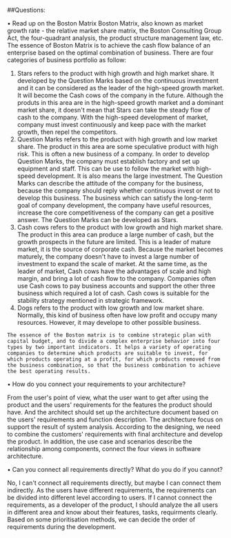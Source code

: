 ##Questions:

• Read up on the Boston Matrix
  Boston Matrix, also known as market growth rate - the relative market share matrix, the Boston Consulting Group Act, the four-quadrant analysis, the product structure management law, etc. The essence of Boston Matrix is to achieve the cash flow balance of an enterprise based on the optimal combination of business. There are four categories of business portfolio as follow:
  1. Stars refers to the product with high growth and high market share. It developed by the Question Marks based on the continuous investment and it can be considered as the leader of the high-speed growth market. It will become the Cash cows of the company in the future. Although the produts in this area are in the high-speed growth market and a dominant market share, it doesn't mean that Stars can take the steady flow of cash to the company. With the high-speed development of market, company must invest continuously and keep pace with the market growth, then repel the competitors.
  2. Question Marks refers to the product with high growth and low market share. The product in this area are some speculative product with  high risk. This is often a new business of a company. In order to develop Question Marks, the company must establish factory and set up equipment and staff. This can be use to follow the market with high-speed development. It is also means the large investment. The Question Marks can describe the attitude of the company for the business, because the company should reply whether continuous invest or not to develop this business. The business which can satisfy the long-term goal of company development, the company have useful resources, increase the core competitiveness of the company can get a positive answer. The Question Marks can be developed as Stars.
  3. Cash cows refers to the product with low growth and high market share. The product in this area can produce a large number of cash, but the growth prospects in the future are limited. This is a leader of mature market, it is the source of corporate cash. Because the market becomes maturely, the company doesn't have to invest a large number of investment to expand the scale of market. At the same time, as the leader of market, Cash cows have the advantages of scale and high margin, and bring a lot of cash flow to the company. Companies often use Cash cows to pay business accounts and support the other three business which required a lot of cash. Cash cows is suitable for the stability strategy mentioned in strategic framework.
  4. Dogs refers to the product with low growth and low market share. Normally, this kind of business often have low profit and occupy many resources. However, it may develope to other possible business.
    
    The essence of the Boston matrix is to combine strategic plan with capital budget, and to divide a complex enterprise behavior into four types by two important indicators. It helps a variety of operating companies to determine which products are suitable to invest, for which products operating at a profit, for which products removed from the business combination, so that the business combination to achieve the best operating results.
  
• How do you connect your requirements to your architecture?
    
   From the user's point of view, what the user want to get after using the product and the users' requirements for the features the product should have. And the architect should set up the architecture document based on the users' requirements and function description. The architecture focus on support the result of system analysis. According to the designing, we need to combine the customers' requirements with final architecture and develop the product. In addition, the use case and scenarios describe the relationship among components, connect the four views in software architecture.
  
• Can you connect all requirements directly? What do you do if you cannot?
    
   No, I can't connect all requirements directly, but maybe I can connect them indirectly. As the users have different requirements, the requirements can be divided into different level according to users. If I cannot connect the requirements, as a developer of the product, I should analyze the all users in different area and know about their features, tasks, requirments clearly. Based on some prioritisation methods, we can decide the order of requirements during the development.
